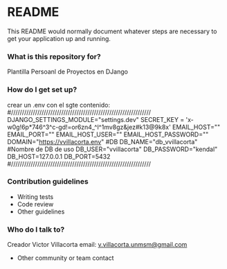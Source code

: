 # README #

This README would normally document whatever steps are necessary to get your application up and running.

### What is this repository for? ###

Plantilla Persoanl de Proyectos en DJango


### How do I get set up? ###
crear un .env con el sgte contenido:
#////////////////////////////////////////////////////////////////
DJANGO_SETTINGS_MODULE="settings.dev"
SECRET_KEY = 'x-w0g!6p*746^3^c-gd!=or6zn4_^l^1mv8gz&jez#k13@9k8x'
EMAIL_HOST=""
EMAIL_PORT=""
EMAIL_HOST_USER=""
EMAIL_HOST_PASSWORD=""
DOMAIN="https://vvillacorta.env"
#DB
DB_NAME="db_vvillacorta" #Nombre de DB de uso
DB_USER="vvillacorta"
DB_PASSWORD="kendal"
DB_HOST=127.0.0.1
DB_PORT=5432
#////////////////////////////////////////////////////////////////
### Contribution guidelines ###

* Writing tests
* Code review
* Other guidelines

### Who do I talk to? ###

Creador Victor Villacorta
email: v.villacorta.unmsm@gmail.com
* Other community or team contact